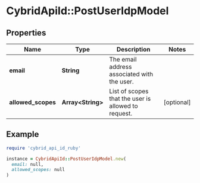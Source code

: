 # CybridApiId::PostUserIdpModel

## Properties

| Name | Type | Description | Notes |
| ---- | ---- | ----------- | ----- |
| **email** | **String** | The email address associated with the user. |  |
| **allowed_scopes** | **Array&lt;String&gt;** | List of scopes that the user is allowed to request. | [optional] |

## Example

```ruby
require 'cybrid_api_id_ruby'

instance = CybridApiId::PostUserIdpModel.new(
  email: null,
  allowed_scopes: null
)
```

